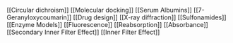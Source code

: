 [[Circular dichroism]]
[[Molecular docking]]
[[Serum Albumins]]
[[7-Geranyloxycoumarin]]
[[Drug design]]
[[X-ray diffraction]]
[[Sulfonamides]]
[[Enzyme Models]]
[[Fluorescence]]
[[Reabsorption]]
[[Absorbance]]
[[Secondary Inner Filter Effect]]
[[Inner Filter Effect]]
